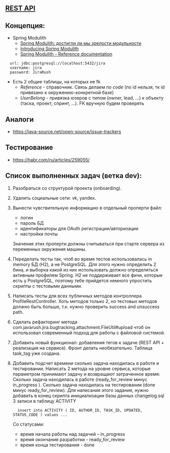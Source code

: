 ## [REST API](http://localhost:8080/doc)

## Концепция:

- Spring Modulith
    - [Spring Modulith: достигли ли мы зрелости модульности](https://habr.com/ru/post/701984/)
    - [Introducing Spring Modulith](https://spring.io/blog/2022/10/21/introducing-spring-modulith)
    - [Spring Modulith - Reference documentation](https://docs.spring.io/spring-modulith/docs/current-SNAPSHOT/reference/html/)

```
  url: jdbc:postgresql://localhost:5432/jira
  username: jira
  password: JiraRush
```

- Есть 2 общие таблицы, на которых не fk
    - _Reference_ - справочник. Связь делаем по _code_ (по id нельзя, тк id привязано к окружению-конкретной базе)
    - _UserBelong_ - привязка юзеров с типом (owner, lead, ...) к объекту (таска, проект, спринт, ...). FK вручную будем
      проверять

## Аналоги

- https://java-source.net/open-source/issue-trackers

## Тестирование

- https://habr.com/ru/articles/259055/

## Список выполненных задач (ветка dev):
1. Разобраться со структурой проекта (onboarding).
2. Удалить социальные сети: vk, yandex.
3. Вынести чувствительную информацию в отдельный проперти файл:
   - логин
   - пароль БД
   - идентификаторы для OAuth регистрации/авторизации
   - настройки почты
   
   Значения этих проперти должны считываться при старте сервера из переменных окружения машины. 
4. Переделать тесты так, чтоб во время тестов использовалась in memory БД (H2), а не PostgreSQL. Для этого нужно определить 2 бина, и выборка какой из них использовать должно определяться активным профилем Spring. H2 не поддерживает все фичи, которые есть у PostgreSQL, поэтому тебе прийдется немного упростить скрипты с тестовыми данными.
5. Написать тесты для всех публичных методов контроллера ProfileRestController. Хоть методов только 2, но тестовых методов должно быть больше, т.к. нужно проверить success and unsuccess path.
6. Сделать рефакторинг метода com.javarush.jira.bugtracking.attachment.FileUtil#upload чтоб он использовал современный подход для работы с файловой системой.
7. Добавить новый функционал: добавления тегов к задаче (REST API + реализация на сервисе). Фронт делать необязательно. Таблица task_tag уже создана.
8. Добавить подсчет времени сколько задача находилась в работе и тестировании. Написать 2 метода на уровне сервиса, которые параметром принимают задачу и возвращают затраченное время:
   Сколько задача находилась в работе (ready_for_review минус in_progress ).
   Сколько задача находилась на тестировании (done минус ready_for_review).
   Для написания этого задания, нужно добавить в конец скрипта инициализации базы данных changelog.sql 3 записи в таблицу ACTIVITY
   ```
     insert into ACTIVITY ( ID, AUTHOR_ID, TASK_ID, UPDATED, STATUS_CODE ) values ...
   ```
   Со статусами:
   - время начала работы над задачей – in_progress
   - время окончания разработки - ready_for_review
   - время конца тестирования - done
